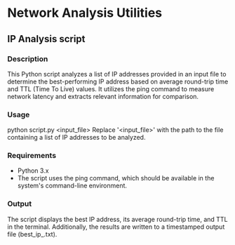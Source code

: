 # Network Analysis Utilities

## IP Analysis script

### Description
This Python script analyzes a list of IP addresses provided in an input file to determine the best-performing IP address based on average round-trip time and TTL (Time To Live) values. It utilizes the ping command to measure network latency and extracts relevant information for comparison.

### Usage

python script.py <input_file> 
Replace '<input_file>' with the path to the file containing a list of IP addresses to be analyzed.

### Requirements

* Python 3.x
* The script uses the ping command, which should be available in the system's command-line environment.

### Output

The script displays the best IP address, its average round-trip time, and TTL in the terminal. Additionally, the results are written to a timestamped output file (best_ip_<timestamp>.txt).


